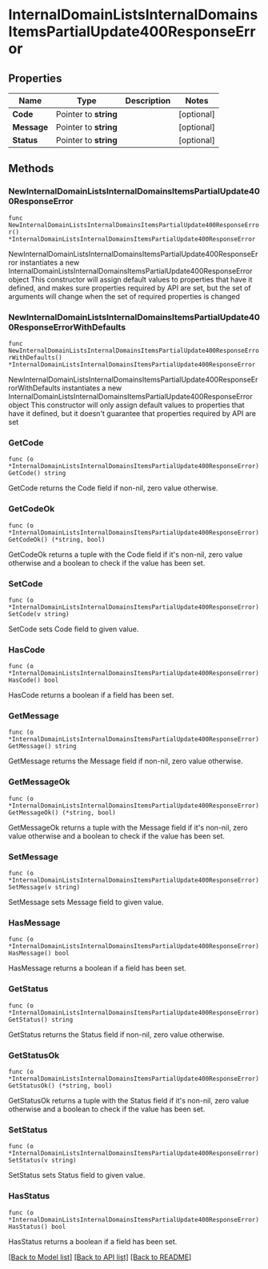 # InternalDomainListsInternalDomainsItemsPartialUpdate400ResponseError

## Properties

Name | Type | Description | Notes
------------ | ------------- | ------------- | -------------
**Code** | Pointer to **string** |  | [optional] 
**Message** | Pointer to **string** |  | [optional] 
**Status** | Pointer to **string** |  | [optional] 

## Methods

### NewInternalDomainListsInternalDomainsItemsPartialUpdate400ResponseError

`func NewInternalDomainListsInternalDomainsItemsPartialUpdate400ResponseError() *InternalDomainListsInternalDomainsItemsPartialUpdate400ResponseError`

NewInternalDomainListsInternalDomainsItemsPartialUpdate400ResponseError instantiates a new InternalDomainListsInternalDomainsItemsPartialUpdate400ResponseError object
This constructor will assign default values to properties that have it defined,
and makes sure properties required by API are set, but the set of arguments
will change when the set of required properties is changed

### NewInternalDomainListsInternalDomainsItemsPartialUpdate400ResponseErrorWithDefaults

`func NewInternalDomainListsInternalDomainsItemsPartialUpdate400ResponseErrorWithDefaults() *InternalDomainListsInternalDomainsItemsPartialUpdate400ResponseError`

NewInternalDomainListsInternalDomainsItemsPartialUpdate400ResponseErrorWithDefaults instantiates a new InternalDomainListsInternalDomainsItemsPartialUpdate400ResponseError object
This constructor will only assign default values to properties that have it defined,
but it doesn't guarantee that properties required by API are set

### GetCode

`func (o *InternalDomainListsInternalDomainsItemsPartialUpdate400ResponseError) GetCode() string`

GetCode returns the Code field if non-nil, zero value otherwise.

### GetCodeOk

`func (o *InternalDomainListsInternalDomainsItemsPartialUpdate400ResponseError) GetCodeOk() (*string, bool)`

GetCodeOk returns a tuple with the Code field if it's non-nil, zero value otherwise
and a boolean to check if the value has been set.

### SetCode

`func (o *InternalDomainListsInternalDomainsItemsPartialUpdate400ResponseError) SetCode(v string)`

SetCode sets Code field to given value.

### HasCode

`func (o *InternalDomainListsInternalDomainsItemsPartialUpdate400ResponseError) HasCode() bool`

HasCode returns a boolean if a field has been set.

### GetMessage

`func (o *InternalDomainListsInternalDomainsItemsPartialUpdate400ResponseError) GetMessage() string`

GetMessage returns the Message field if non-nil, zero value otherwise.

### GetMessageOk

`func (o *InternalDomainListsInternalDomainsItemsPartialUpdate400ResponseError) GetMessageOk() (*string, bool)`

GetMessageOk returns a tuple with the Message field if it's non-nil, zero value otherwise
and a boolean to check if the value has been set.

### SetMessage

`func (o *InternalDomainListsInternalDomainsItemsPartialUpdate400ResponseError) SetMessage(v string)`

SetMessage sets Message field to given value.

### HasMessage

`func (o *InternalDomainListsInternalDomainsItemsPartialUpdate400ResponseError) HasMessage() bool`

HasMessage returns a boolean if a field has been set.

### GetStatus

`func (o *InternalDomainListsInternalDomainsItemsPartialUpdate400ResponseError) GetStatus() string`

GetStatus returns the Status field if non-nil, zero value otherwise.

### GetStatusOk

`func (o *InternalDomainListsInternalDomainsItemsPartialUpdate400ResponseError) GetStatusOk() (*string, bool)`

GetStatusOk returns a tuple with the Status field if it's non-nil, zero value otherwise
and a boolean to check if the value has been set.

### SetStatus

`func (o *InternalDomainListsInternalDomainsItemsPartialUpdate400ResponseError) SetStatus(v string)`

SetStatus sets Status field to given value.

### HasStatus

`func (o *InternalDomainListsInternalDomainsItemsPartialUpdate400ResponseError) HasStatus() bool`

HasStatus returns a boolean if a field has been set.


[[Back to Model list]](../README.md#documentation-for-models) [[Back to API list]](../README.md#documentation-for-api-endpoints) [[Back to README]](../README.md)


